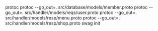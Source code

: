 protoc
protoc --go_out=. src/database/models/member.proto
protoc --go_out=. src/handler/models/reqs/user.proto
protoc --go_out=. src/handler/models/resp/menu.proto
protoc --go_out=. src/handler/models/resp/shop.proto
swag init
